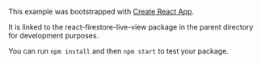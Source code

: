 This example was bootstrapped with [Create React App](https://github.com/facebook/create-react-app).

It is linked to the react-firestore-live-view package in the parent directory for development purposes.

You can run `npm install` and then `npm start` to test your package.
